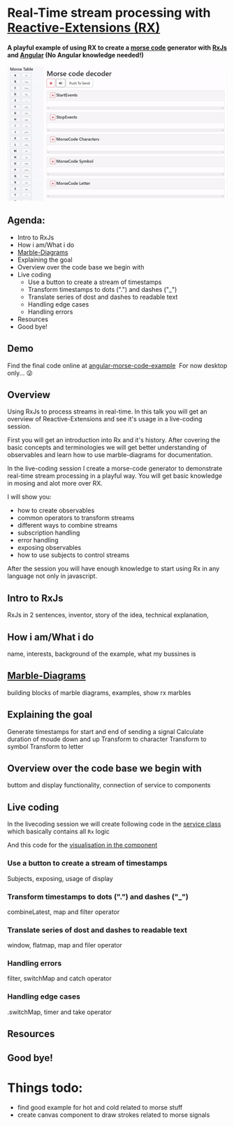# Real-Time stream processing with [Reactive-Extensions (RX)](http://reactivex.io/)
#### A playful example of using RX to create a [morse code](https://en.wikipedia.org/wiki/Morse_code) generator with [RxJs](https://github.com/ReactiveX/rxjs) and [Angular](https://angular.io) (No Angular knowledge needed!)
 
 ![Angular-Morse-Code](https://raw.githubusercontent.com/BioPhoton/angular-morse-code-example/master/resources/images/morse-code-demo.gif)
 
## Agenda:
- Intro to RxJs
- How i am/What i do
- [Marble-Diagrams](http://rxmarbles.com/#combineLatest)
- Explaining the goal
- Overview over the code base we begin with
- Live coding
  - Use a button to create a stream of timestamps
  - Transform timestamps to dots (".") and dashes ("_")
  - Translate series of dost and dashes to readable text
  - Handling edge cases
  - Handling errors
- Resources
- Good bye!

## Demo
Find the final code online at [angular-morse-code-example](https://biophoton.github.io/angular-morse-code-example/)
  For now desktop only... 😜

## Overview
Using RxJs to process streams in real-time. 
In this talk you will get an overview of Reactive-Extensions and see it's usage in a live-coding session.

First you will get an introduction into Rx and it's history. 
After covering the basic concepts and terminologies 
we will get better understanding of observables and learn how to use marble-diagrams for documentation.

In the live-coding session I create a morse-code generator to demonstrate real-time stream processing in a playful way.
You will get basic knowledge in mosing and alot more over RX.

I will show you:
- how to create observables
- common operators to transform streams
- different ways to combine streams
- subscription handling
- error handling
- exposing observables
- how to use subjects to control streams

After the session you will have enough knowledge to start using Rx in any language not only in javascript.

## Intro to RxJs
RxJs in 2 sentences, inventor, story of the idea, technical explanation,  
## How i am/What i do
name, interests, background of the example, what my bussines is
## [Marble-Diagrams](http://rxmarbles.com/#combineLatest)
building blocks of marble diagrams, examples, show rx marbles
## Explaining the goal
Generate timestamps for start and end of sending a signal
Calculate duration of moude down and up
Transform to character
Transform to symbol
Transform to letter
## Overview over the code base we begin with
buttom and display functionality, connection of service to components
## Live coding
In the livecoding session we will create following code in the [service class](https://github.com/BioPhoton/angular-morse-code-example/blob/cdec0d398a82c231150de6654936ecd1d0d0db3e/src/app/core/service/morse-code.service.ts#L15-L103) which basically contains all `Rx` logic

And this code for the [visualisation in the component](https://github.com/BioPhoton/angular-morse-code-example/blob/cdec0d398a82c231150de6654936ecd1d0d0db3e/src/app/pages/morse-code-encoding/morse-code-encoding.component.ts#L14-L37)
  ### Use a button to create a stream of timestamps
  Subjects, exposing, usage of display
  ### Transform timestamps to dots (".") and dashes ("_")
  combineLatest, map and filter operator
  ### Translate series of dost and dashes to readable text
  window, flatmap, map and filer operator
  ### Handling errors
  filter, switchMap and catch operator
  ### Handling edge cases
  .switchMap, timer and take operator
## Resources

## Good bye!


# Things todo:
- find good example for hot and cold related to morse stuff
- create canvas component to draw strokes related to morse signals
